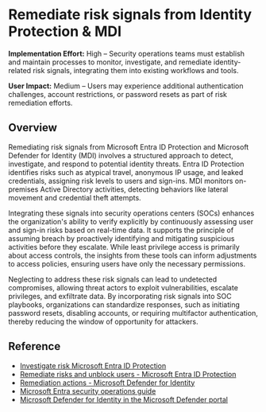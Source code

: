 #  Remediate risk signals from Identity Protection & MDI

**Implementation Effort:** High – Security operations teams must establish and maintain processes to monitor, investigate, and remediate identity-related risk signals, integrating them into existing workflows and tools.

**User Impact:** Medium – Users may experience additional authentication challenges, account restrictions, or password resets as part of risk remediation efforts.

## Overview

Remediating risk signals from Microsoft Entra ID Protection and Microsoft Defender for Identity (MDI) involves a structured approach to detect, investigate, and respond to potential identity threats. Entra ID Protection identifies risks such as atypical travel, anonymous IP usage, and leaked credentials, assigning risk levels to users and sign-ins. MDI monitors on-premises Active Directory activities, detecting behaviors like lateral movement and credential theft attempts.

Integrating these signals into security operations centers (SOCs) enhances the organization's ability to verify explicitly by continuously assessing user and sign-in risks based on real-time data. It supports the principle of assuming breach by proactively identifying and mitigating suspicious activities before they escalate. While least privilege access is primarily about access controls, the insights from these tools can inform adjustments to access policies, ensuring users have only the necessary permissions.

Neglecting to address these risk signals can lead to undetected compromises, allowing threat actors to exploit vulnerabilities, escalate privileges, and exfiltrate data. By incorporating risk signals into SOC playbooks, organizations can standardize responses, such as initiating password resets, disabling accounts, or requiring multifactor authentication, thereby reducing the window of opportunity for attackers.

## Reference

* [Investigate risk Microsoft Entra ID Protection](https://learn.microsoft.com/entra/id-protection/howto-identity-protection-investigate-risk)
* [Remediate risks and unblock users - Microsoft Entra ID Protection](https://learn.microsoft.com/entra/id-protection/howto-identity-protection-remediate-unblock)
* [Remediation actions - Microsoft Defender for Identity](https://learn.microsoft.com/defender-for-identity/remediation-actions)
* [Microsoft Entra security operations guide](https://learn.microsoft.com/entra/architecture/security-operations-introduction)
* [Microsoft Defender for Identity in the Microsoft Defender portal](https://learn.microsoft.com/defender-for-identity/microsoft-365-security-center-mdi)
